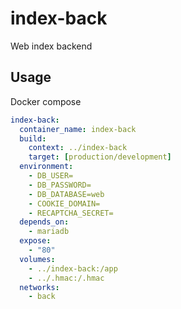 # index-back

Web index backend

## Usage

Docker compose

```yaml
index-back:
  container_name: index-back
  build:
    context: ../index-back
    target: [production/development]
  environment:
    - DB_USER=
    - DB_PASSWORD=
    - DB_DATABASE=web
    - COOKIE_DOMAIN=
    - RECAPTCHA_SECRET=
  depends_on:
    - mariadb
  expose:
    - "80"
  volumes:
    - ../index-back:/app
    - ../.hmac:/.hmac
  networks:
    - back
```
